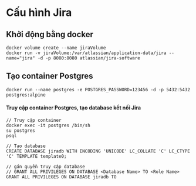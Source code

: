 # Cấu hình Jira

## Khởi động bằng docker

```
docker volume create --name jiraVolume
docker run -v jiraVolume:/var/atlassian/application-data/jira --name="jira" -d -p 8080:8080 atlassian/jira-software
```

## Tạo container Postgres 
```
docker run --name postgres -e POSTGRES_PASSWORD=123456 -d -p 5432:5432 postgres:alpine
```

#### Truy cập container Postgres, tạo database kết nối Jira

```
// Truy cập container
docker exec -it postgres /bin/sh
su postgres
psql
```

```
// Tạo database
CREATE DATABASE jiradb WITH ENCODING 'UNICODE' LC_COLLATE 'C' LC_CTYPE 'C' TEMPLATE template0;
```

```
// gán quyền truy cập database
// GRANT ALL PRIVILEGES ON DATABASE <Database Name> TO <Role Name>
GRANT ALL PRIVILEGES ON DATABASE jiradb TO 
```
